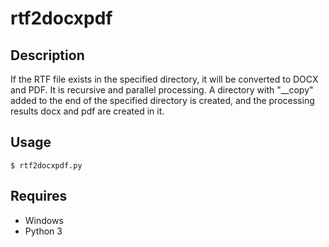 # rtf2docxpdf 

## Description  
If the RTF file exists in the specified directory, it will be converted to DOCX and PDF. It is recursive and parallel processing. A directory with "__copy" added to the end of the specified directory is created, and the processing results docx and pdf are created in it.  

## Usage  
```
$ rtf2docxpdf.py
```

## Requires  
- Windows  
- Python 3
